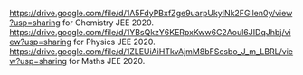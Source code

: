 https://drive.google.com/file/d/1A5FdyPBxfZge9uarpUkyINk2FGllen0y/view?usp=sharing  for Chemistry JEE 2020.
https://drive.google.com/file/d/1YBsQkzY6KERpxKww6C2Aoul6JIDqJhbj/view?usp=sharing for Physics JEE 2020.
https://drive.google.com/file/d/1ZLEUiAiHTkvAjmM8bFScsbo_J_m_LBRL/view?usp=sharing for Maths JEE 2020.
